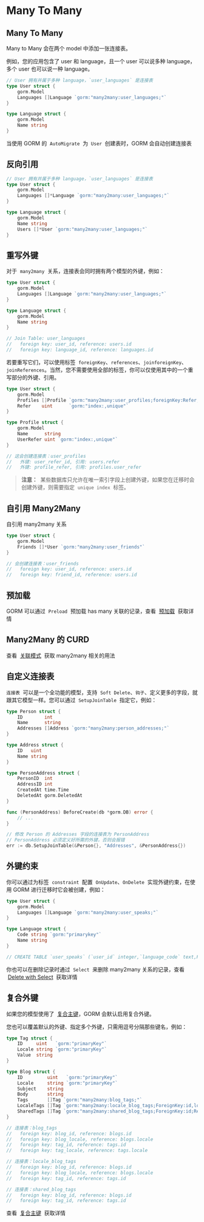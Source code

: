 # Many To Many

## Many To Many

Many to Many 会在两个 model 中添加一张连接表。

例如，您的应用包含了 user 和 language，且一个 user 可以说多种 language，多个 user 也可以说一种 language。

```go
// User 拥有并属于多种 language，`user_languages` 是连接表
type User struct {
    gorm.Model
    Languages []Language `gorm:"many2many:user_languages;"`
}

type Language struct {
    gorm.Model
    Name string
}
```

当使用 GORM 的  `AutoMigrate`  为  `User`  创建表时，GORM 会自动创建连接表

## 反向引用

```go
// User 拥有并属于多种 language，`user_languages` 是连接表
type User struct {
    gorm.Model
    Languages []*Language `gorm:"many2many:user_languages;"`
}

type Language struct {
    gorm.Model
    Name string
    Users []*User `gorm:"many2many:user_languages;"`
}
```

## 重写外键

对于  `many2many`  关系，连接表会同时拥有两个模型的外键，例如：

```go
type User struct {
    gorm.Model
    Languages []Language `gorm:"many2many:user_languages;"`
}

type Language struct {
    gorm.Model
    Name string
}

// Join Table: user_languages
//   foreign key: user_id, reference: users.id
//   foreign key: language_id, reference: languages.id
```

若要重写它们，可以使用标签  `foreignKey`、`references`、`joinforeignKey`、`joinReferences`。当然，您不需要使用全部的标签，你可以仅使用其中的一个重写部分的外键、引用。

```go
type User struct {
    gorm.Model
    Profiles []Profile `gorm:"many2many:user_profiles;foreignKey:Refer;joinForeignKey:UserReferID;References:UserRefer;joinReferences:ProfileRefer"`
    Refer    uint      `gorm:"index:,unique"`
}

type Profile struct {
    gorm.Model
    Name      string
    UserRefer uint `gorm:"index:,unique"`
}

// 这会创建连接表：user_profiles
//   外键: user_refer_id, 引用: users.refer
//   外键: profile_refer, 引用: profiles.user_refer
```

> **注意：**  某些数据库只允许在唯一索引字段上创建外键，如果您在迁移时会创建外键，则需要指定  `unique index`  标签。

## 自引用 Many2Many

自引用 many2many 关系

```go
type User struct {
    gorm.Model
    Friends []*User `gorm:"many2many:user_friends"`
}

// 会创建连接表：user_friends
//   foreign key: user_id, reference: users.id
//   foreign key: friend_id, reference: users.id
```

## 预加载

GORM 可以通过  `Preload`  预加载 has many 关联的记录，查看  [预加载](https://gorm.io/zh_CN/docs/preload.html)  获取详情

## Many2Many 的 CURD

查看  [关联模式](https://gorm.io/zh_CN/docs/associations.html#Association-Mode)  获取 many2many 相关的用法

## 自定义连接表

`连接表`  可以是一个全功能的模型，支持  `Soft Delete`、`钩子`、定义更多的字段，就跟其它模型一样。您可以通过  `SetupJoinTable`  指定它，例如：

```go
type Person struct {
    ID        int
    Name      string
    Addresses []Address `gorm:"many2many:person_addresses;"`
}

type Address struct {
    ID   uint
    Name string
}

type PersonAddress struct {
    PersonID  int
    AddressID int
    CreatedAt time.Time
    DeletedAt gorm.DeletedAt
}

func (PersonAddress) BeforeCreate(db *gorm.DB) error {
    // ...
}

// 修改 Person 的 Addresses 字段的连接表为 PersonAddress
// PersonAddress 必须定义好所需的外键，否则会报错
err := db.SetupJoinTable(&Person{}, "Addresses", &PersonAddress{})
```

## 外键约束

你可以通过为标签  `constraint`  配置  `OnUpdate`、`OnDelete`  实现外键约束，在使用 GORM 进行迁移时它会被创建，例如：

```go
type User struct {
    gorm.Model
    Languages []Language `gorm:"many2many:user_speaks;"`
}

type Language struct {
    Code string `gorm:"primarykey"`
    Name string
}

// CREATE TABLE `user_speaks` (`user_id` integer,`language_code` text,PRIMARY KEY (`user_id`,`language_code`),CONSTRAINT `fk_user_speaks_user` FOREIGN KEY (`user_id`) REFERENCES `users`(`id`) ON DELETE SET NULL ON UPDATE CASCADE,CONSTRAINT `fk_user_speaks_language` FOREIGN KEY (`language_code`) REFERENCES `languages`(`code`) ON DELETE SET NULL ON UPDATE CASCADE);
```

你也可以在删除记录时通过  `Select`  来删除 many2many 关系的记录，查看  [Delete with Select](https://gorm.io/zh_CN/docs/associations.html#delete_with_select)  获取详情

## 复合外键

如果您的模型使用了  [复合主键](https://gorm.io/zh_CN/docs/composite_primary_key.html)，GORM 会默认启用复合外键。

您也可以覆盖默认的外键、指定多个外键，只需用逗号分隔那些键名，例如：

```go
type Tag struct {
    ID     uint   `gorm:"primaryKey"`
    Locale string `gorm:"primaryKey"`
    Value  string
}

type Blog struct {
    ID         uint   `gorm:"primaryKey"`
    Locale     string `gorm:"primaryKey"`
    Subject    string
    Body       string
    Tags       []Tag `gorm:"many2many:blog_tags;"`
    LocaleTags []Tag `gorm:"many2many:locale_blog_tags;ForeignKey:id,locale;References:id"`
    SharedTags []Tag `gorm:"many2many:shared_blog_tags;ForeignKey:id;References:id"`
}

// 连接表：blog_tags
//   foreign key: blog_id, reference: blogs.id
//   foreign key: blog_locale, reference: blogs.locale
//   foreign key: tag_id, reference: tags.id
//   foreign key: tag_locale, reference: tags.locale

// 连接表：locale_blog_tags
//   foreign key: blog_id, reference: blogs.id
//   foreign key: blog_locale, reference: blogs.locale
//   foreign key: tag_id, reference: tags.id

// 连接表：shared_blog_tags
//   foreign key: blog_id, reference: blogs.id
//   foreign key: tag_id, reference: tags.id
```

查看  [复合主键](https://gorm.io/zh_CN/docs/composite_primary_key.html)  获取详情
